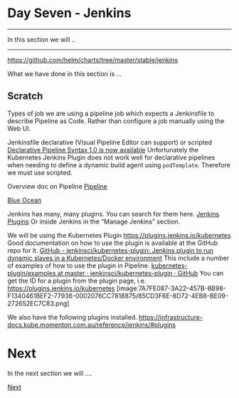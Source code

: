 # Day Seven - Jenkins

---

In this section we will ..

---


https://github.com/helm/charts/tree/master/stable/jenkins


What we have done in this section is ...


## Scratch

Types of job
we are using a pipeline job which expects a Jenkinsfile to describe Pipeline as Code.  Rather than configure a job manually using the Web UI.

Jenkinsfile
declarative (Visual Pipeline Editor can support) or scripted
[Declarative Pipeline Syntax 1.0 is now available](https://jenkins.io/blog/2017/02/03/declarative-pipeline-ga/)
Unfortunately the Kubernetes Jenkins Plugin does not work well for declarative pipelines when needing to define a dynamic build agent using `podTemplate`.  Therefore we must use scripted.

Overview doc on Pipeline
[Pipeline](https://jenkins.io/doc/book/pipeline/)

[Blue Ocean](https://jenkins.io/doc/book/blueocean/)

Jenkins has many, many plugins.  You can search for them here.
[Jenkins Plugins](https://plugins.jenkins.io)
Or inside Jenkins in the “Manage Jenkins” section.

We will be using the Kubernetes Plugin
https://plugins.jenkins.io/kubernetes
Good documentation on how to use the plugin is available at the GitHub repo for it.
[GitHub - jenkinsci/kubernetes-plugin: Jenkins plugin to run dynamic slaves in a Kubernetes/Docker environment](https://github.com/jenkinsci/kubernetes-plugin)
This include a number of examples of how to use the plugin in Pipeline.
[kubernetes-plugin/examples at master · jenkinsci/kubernetes-plugin · GitHub](https://github.com/jenkinsci/kubernetes-plugin/tree/master/examples)
You can get the ID for a plugin from the plugin page, i.e.
https://plugins.jenkins.io/kubernetes
[image:7A7FE087-3A22-457B-8B98-F1340461BEF2-77936-0002076CC7818875/85CD3F6E-8D72-4EB8-BE09-272652EC7C83.png]

We also have the following plugins installed.
https://infrastructure-docs.kube.momenton.com.au/reference/jenkins/#plugins





# Next

In the next section we will ....

[Next](07-04.md)

